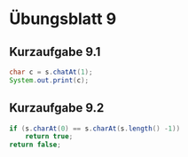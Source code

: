 # Übungsblatt 9
## Kurzaufgabe 9.1
```java
char c = s.chatAt(1);
System.out.print(c);
```

## Kurzaufgabe 9.2
```java
if (s.charAt(0) == s.charAt(s.length() -1))
    return true;
return false;
```